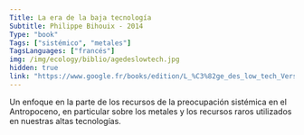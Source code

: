 ```yaml
---
Title: La era de la baja tecnología
Subtitle: Philippe Bihouix - 2014
Type: "book"
Tags: ["sistémico", "metales"]
TagsLanguages: ["francés"]
img: /img/ecology/biblio/agedeslowtech.jpg
hidden: true
link: "https://www.google.fr/books/edition/L_%C3%82ge_des_low_tech_Vers_une_civilisatio/W5-jAwAAQBAJ?hl=fr&gbpv=1&printsec=frontcover"
---
```


Un enfoque en la parte de los recursos de la preocupación sistémica en el Antropoceno, en particular sobre los metales y los recursos raros utilizados en nuestras altas tecnologías.